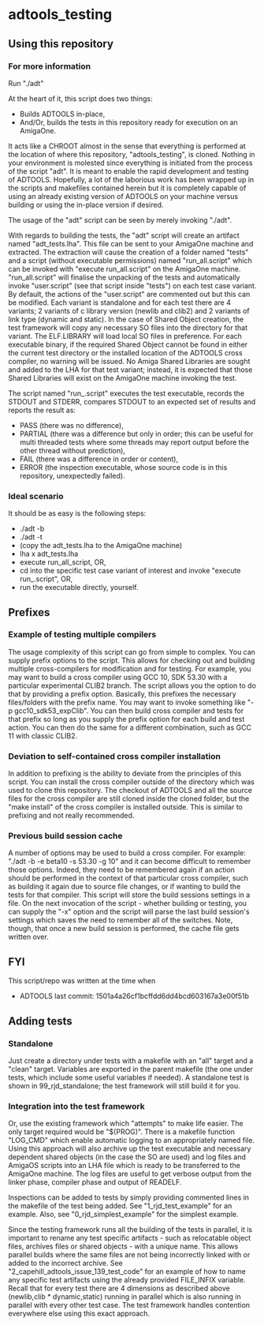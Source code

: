 # adtools_testing

## Using this repository
### For more information
Run "./adt"

At the heart of it, this script does two things:
- Builds ADTOOLS in-place,
- And/Or, builds the tests in this repository ready for execution on an
  AmigaOne.

It acts like a CHROOT almost in the sense that everything is performed at the
location of where this repository, "adtools_testing", is cloned. Nothing in your
environment is molested since everything is initiated from the process of the
script "adt". It is meant to enable the rapid development and testing of
ADTOOLS. Hopefully, a lot of the laborious work has been wrapped up in the
scripts and makefiles contained herein but it is completely capable of using an
already existing version of ADTOOLS on your machine versus building or using the
in-place version if desired.

The usage of the "adt" script can be seen by merely invoking "./adt".

With regards to building the tests, the "adt" script will create an artifact
named "adt_tests.lha". This file can be sent to your AmigaOne machine and
extracted. The extraction will cause the creation of a folder named "tests" and
a script (without executable permissions) named "run_all.script" which can be
invoked with "execute run_all.script" on the AmigaOne machine. "run_all.script"
will finalise the unpacking of the tests and automatically invoke "user.script"
(see that script inside "tests") on each test case variant. By default, the
actions of the "user.script" are commented out but this can be modified. Each
variant is standalone and for each test there are 4 variants; 2 variants of c
library version (newlib and clib2) and 2 variants of link type (dynamic and
static). In the case of Shared Object creation, the test framework will copy any
necessary SO files into the directory for that variant. The ELF.LIBRARY will
load local SO files in preference. For each executable binary, if the required
Shared Object cannot be found in either the current test directory or the
installed location of the ADTOOLS cross compiler, no warning will be issued. No
Amiga Shared Libraries are sought and added to the LHA for that test variant;
instead, it is expected that those Shared Libraries will exist on the AmigaOne
machine invoking the test.

The script named "run_<test case variant name>.script" executes the test
executable, records the STDOUT and STDERR, compares STDOUT to an expected set of
results and reports the result as:
- PASS    (there was no difference),
- PARTIAL (there was a difference but only in order; this can be useful for
          multi threaded tests where some threads may report output before the
          other thread without prediction),
- FAIL    (there was a difference in order or content),
- ERROR   (the inspection executable, whose source code is in this repository,
          unexpectedly failed).

### Ideal scenario
It should be as easy is the following steps:
- ./adt -b
- ./adt -t
- (copy the adt_tests.lha to the AmigaOne machine)
- lha x adt_tests.lha 
- execute run_all_script, OR,
- cd into the specific test case variant of interest and invoke
  "execute run_<test case variant name>.script", OR,
- run the executable directly, yourself.

## Prefixes
### Example of testing multiple compilers
The usage complexity of this script can go from simple to complex. You can
supply prefix options to the script. This allows for checking out and building
multiple cross-compilers for modification and for testing. For example, you may
want to build a cross compiler using GCC 10, SDK 53.30 with a particular
experimental CLIB2 branch. The script allows you the option to do that by
providing a prefix option. Basically, this prefixes the necessary files/folders
with the prefix name. You may want to invoke something like "-p
gcc10_sdk53_expClib". You can then build cross compiler and tests for that
prefix so long as you supply the prefix option for each build and test
action. You can then do the same for a different combination, such as GCC 11
with classic CLIB2.

### Deviation to self-contained cross compiler installation
In addition to prefixing is the ability to deviate from the
principles of this script. You can install the cross compiler outside of the
directory which was used to clone this repository. The checkout of ADTOOLS and
all the source files for the cross compiler are still cloned inside the cloned
folder, but the "make install" of the cross compiler is installed outside. This
is similar to prefixing and not really recommended.

### Previous build session cache
A number of options may be used to build a cross compiler. For example: "./adt
-b -e beta10 -s 53.30 -g 10" and it can become difficult to remember those
options. Indeed, they need to be remembered again if an action should be
performed in the context of that particular cross compiler, such as building it
again due to source file changes, or if wanting to build the tests for that
compiler. This script will store the build sessions settings in a file. On the
next invocation of the script - whether building or testing, you can supply the
"-x" option and the script will parse the last build session's settings which
saves the need to remember all of the switches. Note, though, that once a new
build session is performed, the cache file gets written over.

## FYI
This script/repo was written at the time when
- ADTOOLS last commit: 1501a4a26cf1bcffdd6dd4bcd603167a3e00f51b

## Adding tests
### Standalone
Just create a directory under tests with a makefile with an "all" target and a
"clean" target. Variables are exported in the parent makefile (the one under
tests, which include some useful variables if needed). A standalone test is
shown in 99_rjd_standalone; the test framework will still build it for you.

### Integration into the test framework
Or, use the existing framework which "attempts" to make life easier. The only
target required would be "$(PROG)". There is a makefile function "LOG_CMD" which
enable automatic logging to an appropriately named file. Using this approach
will also archive up the test executable and necessary dependent shared objects
(in the case the SO are used) and log files and AmigaOS scripts into an LHA file
which is ready to be transferred to the AmigaOne machine. The log files are
useful to get verbose output from the linker phase, compiler phase and output of
READELF.

Inspections can be added to tests by simply providing commented lines in the
makefile of the test being added. See "1_rjd_test_example" for an example. Also,
see "0_rjd_simplest_example" for the simplest example.

Since the testing framework runs all the building of the tests in parallel, it
is important to rename any test specific artifacts - such as relocatable object
files, archives files or shared objects - with a unique name. This allows
parallel builds where the same files are not being incorrectly linked with or
added to the incorrect archive. See "2_capehill_adtools_issue_139_test_code" for
an example of how to name any specific test artifacts using the already provided
FILE_INFIX variable. Recall that for every test there are 4 dimensions as
described above (newlib,clib * dynamic,static) running in parallel which is also
running in parallel with every other test case. The test framework handles
contention everywhere else using this exact approach.
